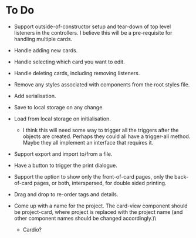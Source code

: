 # To Do

- Support outside-of-constructor setup and tear-down of top level listeners in the controllers. I believe this will be a pre-requisite for handling multiple cards.
- Handle adding new cards.
- Handle selecting which card you want to edit.
- Handle deleting cards, including removing listeners.
- Remove any styles associated with components from the root styles file.
- Add serialisation.
- Save to local storage on any change.
- Load from local storage on initialisation.
  - I think this will need some way to trigger all the triggers after the objects are created. Perhaps they could all have a trigger-all method. Maybe they all implement an interface that requires it.
- Support export and import to/from a file.
- Have a button to trigger the print dialogue.
- Support the option to show only the front-of-card pages, only the back-of-card pages, or both, interspersed, for double sided printing.
- Drag and drop to re-order tags and details.

- Come up with a name for the project. The card-view component should be project-card, where project is replaced with the project name (and other component names should be changed accordingly.)\
  - Cardio?